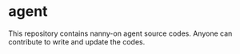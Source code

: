 # agent
This repository contains nanny-on agent source codes. Anyone can contribute to write and update the codes.
